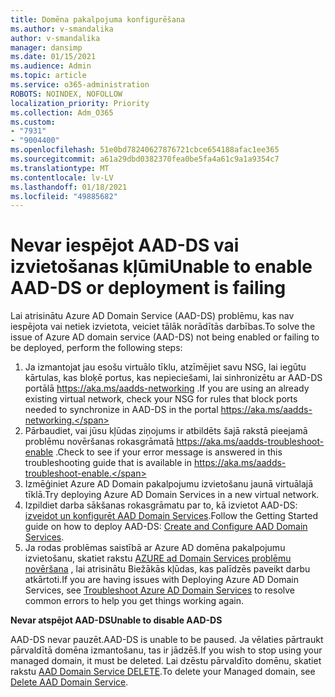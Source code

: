 ```yaml
---
title: Domēna pakalpojuma konfigurēšana
ms.author: v-smandalika
author: v-smandalika
manager: dansimp
ms.date: 01/15/2021
ms.audience: Admin
ms.topic: article
ms.service: o365-administration
ROBOTS: NOINDEX, NOFOLLOW
localization_priority: Priority
ms.collection: Adm_O365
ms.custom:
- "7931"
- "9004400"
ms.openlocfilehash: 51e0bd78240627876721cbce654188afac1ee365
ms.sourcegitcommit: a61a29dbd0382370fea0be5fa4a61c9a1a9354c7
ms.translationtype: MT
ms.contentlocale: lv-LV
ms.lasthandoff: 01/18/2021
ms.locfileid: "49885682"
---
```

# <a name="unable-to-enable-aad-ds-or-deployment-is-failing"></a><span data-ttu-id="5cb88-102">Nevar iespējot AAD-DS vai izvietošanas kļūmi</span><span class="sxs-lookup"><span data-stu-id="5cb88-102">Unable to enable AAD-DS or deployment is failing</span></span>

<span data-ttu-id="5cb88-103">Lai atrisinātu Azure AD Domain Service (AAD-DS) problēmu, kas nav iespējota vai netiek izvietota, veiciet tālāk norādītās darbības.</span><span class="sxs-lookup"><span data-stu-id="5cb88-103">To solve the issue of Azure AD domain service (AAD-DS) not being enabled or failing to be deployed, perform the following steps:</span></span>

1. <span data-ttu-id="5cb88-104">Ja izmantojat jau esošu virtuālo tīklu, atzīmējiet savu NSG, lai iegūtu kārtulas, kas bloķē portus, kas nepieciešami, lai sinhronizētu ar AAD-DS portālā https://aka.ms/aadds-networking .</span><span class="sxs-lookup"><span data-stu-id="5cb88-104">If you are using an already existing virtual network, check your NSG for rules that block ports needed to synchronize in AAD-DS in the portal https://aka.ms/aadds-networking.</span></span>
2. <span data-ttu-id="5cb88-105">Pārbaudiet, vai jūsu kļūdas ziņojums ir atbildēts šajā rakstā pieejamā problēmu novēršanas rokasgrāmatā  https://aka.ms/aadds-troubleshoot-enable .</span><span class="sxs-lookup"><span data-stu-id="5cb88-105">Check to see if your error message is answered in this troubleshooting guide that is available in  https://aka.ms/aadds-troubleshoot-enable.</span></span>
3. <span data-ttu-id="5cb88-106">Izmēģiniet Azure AD Domain pakalpojumu izvietošanu jaunā virtuālajā tīklā.</span><span class="sxs-lookup"><span data-stu-id="5cb88-106">Try deploying Azure AD Domain Services in a new virtual network.</span></span>
4. <span data-ttu-id="5cb88-107">Izpildiet darba sākšanas rokasgrāmatu par to, kā izvietot AAD-DS: [izveidot un konfigurēt AAD Domain Services](https://docs.microsoft.com/azure/active-directory-domain-services/tutorial-create-instance).</span><span class="sxs-lookup"><span data-stu-id="5cb88-107">Follow the Getting Started guide on how to deploy AAD-DS: [Create and Configure AAD Domain Services](https://docs.microsoft.com/azure/active-directory-domain-services/tutorial-create-instance).</span></span>
5. <span data-ttu-id="5cb88-108">Ja rodas problēmas saistībā ar Azure AD domēna pakalpojumu izvietošanu, skatiet rakstu [AZURE ad Domain Services problēmu novēršana](https://docs.microsoft.com/azure/active-directory-domain-services/troubleshoot) , lai atrisinātu Biežākās kļūdas, kas palīdzēs paveikt darbu atkārtoti.</span><span class="sxs-lookup"><span data-stu-id="5cb88-108">If you are having issues with Deploying Azure AD Domain Services, see [Troubleshoot Azure AD Domain Services](https://docs.microsoft.com/azure/active-directory-domain-services/troubleshoot) to resolve common errors to help you get things working again.</span></span> 

<span data-ttu-id="5cb88-109">**Nevar atspējot AAD-DS**</span><span class="sxs-lookup"><span data-stu-id="5cb88-109">**Unable to disable AAD-DS**</span></span>

<span data-ttu-id="5cb88-110">AAD-DS nevar pauzēt.</span><span class="sxs-lookup"><span data-stu-id="5cb88-110">AAD-DS is unable to be paused.</span></span> <span data-ttu-id="5cb88-111">Ja vēlaties pārtraukt pārvaldītā domēna izmantošanu, tas ir jādzēš.</span><span class="sxs-lookup"><span data-stu-id="5cb88-111">If you wish to stop using your managed domain, it must be deleted.</span></span>
<span data-ttu-id="5cb88-112">Lai dzēstu pārvaldīto domēnu, skatiet rakstu [AAD Domain Service DELETE](https://docs.microsoft.com/azure/active-directory-domain-services/delete-aadds).</span><span class="sxs-lookup"><span data-stu-id="5cb88-112">To delete your Managed domain, see [Delete AAD Domain Service](https://docs.microsoft.com/azure/active-directory-domain-services/delete-aadds).</span></span>



